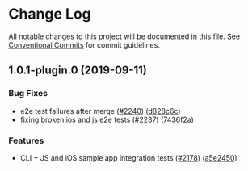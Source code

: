 # Change Log

All notable changes to this project will be documented in this file.
See [Conventional Commits](https://conventionalcommits.org) for commit guidelines.

## 1.0.1-plugin.0 (2019-09-11)


### Bug Fixes

* e2e test failures after merge ([#2240](https://github.com/aws-amplify/amplify-cli/issues/2240)) ([d828c6c](https://github.com/aws-amplify/amplify-cli/commit/d828c6c))
* fixing broken ios and js e2e tests ([#2237](https://github.com/aws-amplify/amplify-cli/issues/2237)) ([7436f2a](https://github.com/aws-amplify/amplify-cli/commit/7436f2a))


### Features

* CLI + JS and iOS sample app integration tests ([#2178](https://github.com/aws-amplify/amplify-cli/issues/2178)) ([a5e2450](https://github.com/aws-amplify/amplify-cli/commit/a5e2450))
